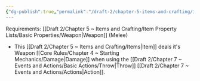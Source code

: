 ```yaml
---
{"dg-publish":true,"permalink":"/draft-2/chapter-5-items-and-crafting/item-property-lists/extra-properties/weapon/thrown/"}
---
```


Requirements: [[Draft 2/Chapter 5 ~ Items and Crafting/Item Property Lists/Basic Properties/Weapon\|Weapon]] (Melee)

- This [[Draft 2/Chapter 5 ~ Items and Crafting/Items\|Item]] deals it's Weapon [[Core Rules/Chapter 4 ~ Starting Mechanics/Damage\|Damage]] when using the [[Draft 2/Chapter 7 ~ Events and Actions/Basic Actions/Throw\|Throw]] [[Draft 2/Chapter 7 ~ Events and Actions/Actions\|Action]].